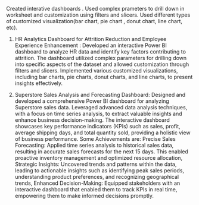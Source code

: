 Created interative dashboards . Used complex prameters to drill down in worksheet and customization using filters and slicers. Used different types of customized visualization(bar chart, pie chart , donut chart, line chart, etc).
1.  HR Analytics Dashboard for Attrition Reduction and Employee Experience Enhancement : Developed an interactive Power BI dashboard to analyze HR data and identify key factors contributing to attrition. The dashboard utilized complex parameters for drilling down into specific aspects of the dataset and allowed customization through filters and slicers. Implemented various customized visualizations, including bar charts, pie charts, donut charts, and line charts, to present insights effectively.

2. Superstore Sales Analysis and Forecasting Dashboard: Designed and developed a comprehensive Power BI dashboard for analyzing Superstore sales data. Leveraged advanced data analysis techniques, with a focus on time series analysis, to extract valuable insights and enhance business decision-making. The interactive dashboard showcases key performance indicators (KPIs) such as sales, profit, average shipping days, and total quantity sold, providing a holistic view of business performance.
Some Achievements are: Precise Sales Forecasting: Applied time series analysis to historical sales data, resulting in accurate sales forecasts for the next 15 days. This enabled proactive inventory management and optimized resource allocation, Strategic Insights: Uncovered trends and patterns within the data, leading to actionable insights such as identifying peak sales periods, understanding product preferences, and recognizing geographical trends, Enhanced Decision-Making: Equipped stakeholders with an interactive dashboard that enabled them to track KPIs in real time, empowering them to make informed decisions promptly.
